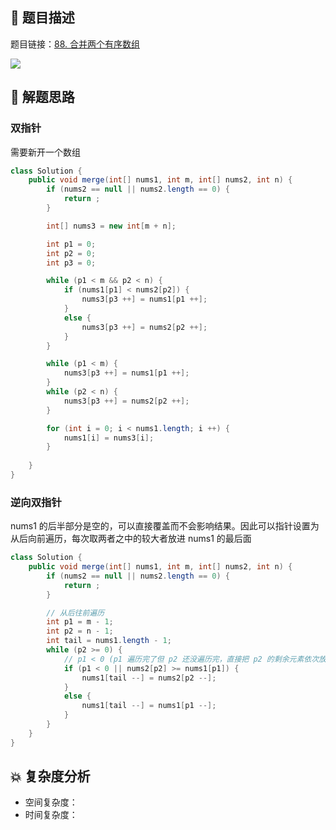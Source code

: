 ## 📃 题目描述

题目链接：[88. 合并两个有序数组](https://leetcode.cn/problems/merge-sorted-array/)

![](https://cs-wiki.oss-cn-shanghai.aliyuncs.com/img/image-20220807160644462.png)

## 🔔 解题思路

### 双指针

需要新开一个数组

```java
class Solution {
    public void merge(int[] nums1, int m, int[] nums2, int n) {
        if (nums2 == null || nums2.length == 0) {
            return ;
        }

        int[] nums3 = new int[m + n];

        int p1 = 0;
        int p2 = 0;
        int p3 = 0;

        while (p1 < m && p2 < n) {
            if (nums1[p1] < nums2[p2]) {
                nums3[p3 ++] = nums1[p1 ++];
            }
            else {
                nums3[p3 ++] = nums2[p2 ++];
            }
        }

        while (p1 < m) {
            nums3[p3 ++] = nums1[p1 ++];
        }
        while (p2 < n) {
            nums3[p3 ++] = nums2[p2 ++];
        }

        for (int i = 0; i < nums1.length; i ++) {
            nums1[i] = nums3[i];
        }
        
    }
}
```

### 逆向双指针

nums1 的后半部分是空的，可以直接覆盖而不会影响结果。因此可以指针设置为从后向前遍历，每次取两者之中的较大者放进 nums1 的最后面


```java
class Solution {
    public void merge(int[] nums1, int m, int[] nums2, int n) {
        if (nums2 == null || nums2.length == 0) {
            return ;
        }

        // 从后往前遍历
        int p1 = m - 1;
        int p2 = n - 1;
        int tail = nums1.length - 1;
        while (p2 >= 0) {
            // p1 < 0 (p1 遍历完了但 p2 还没遍历完，直接把 p2 的剩余元素依次放到 nums1 的剩余空间就行了
            if (p1 < 0 || nums2[p2] >= nums1[p1]) {
                nums1[tail --] = nums2[p2 --];
            }
            else {
                nums1[tail --] = nums1[p1 --];
            }
        }
    }
}
```

## 💥 复杂度分析

- 空间复杂度：
- 时间复杂度：

